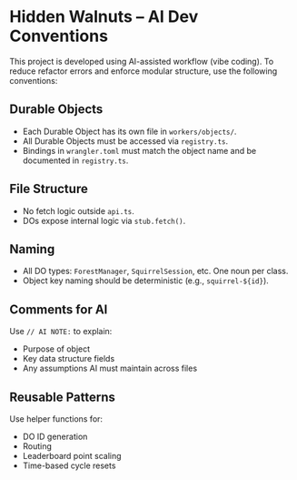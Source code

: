 # Hidden Walnuts – AI Dev Conventions

This project is developed using AI-assisted workflow (vibe coding).
To reduce refactor errors and enforce modular structure, use the following conventions:

## Durable Objects
- Each Durable Object has its own file in `workers/objects/`.
- All Durable Objects must be accessed via `registry.ts`.
- Bindings in `wrangler.toml` must match the object name and be documented in `registry.ts`.

## File Structure
- No fetch logic outside `api.ts`.
- DOs expose internal logic via `stub.fetch()`.

## Naming
- All DO types: `ForestManager`, `SquirrelSession`, etc. One noun per class.
- Object key naming should be deterministic (e.g., `squirrel-${id}`).

## Comments for AI
Use `// AI NOTE:` to explain:
- Purpose of object
- Key data structure fields
- Any assumptions AI must maintain across files

## Reusable Patterns
Use helper functions for:
- DO ID generation
- Routing
- Leaderboard point scaling
- Time-based cycle resets

